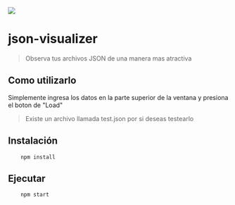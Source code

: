 
<img src="https://joaquingiordano.github.io/json-visualizer/src/icon.png"></img>

# json-visualizer
> Observa tus archivos JSON de una manera mas atractiva

## Como utilizarlo
Simplemente ingresa los datos en la parte superior de la ventana y presiona el boton de "Load"
> Existe un archivo llamada test.json por si deseas testearlo

## Instalación
```
    npm install
```

## Ejecutar
```
    npm start
```

